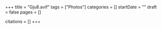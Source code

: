 +++
title = "Gju8.avif"
tags = ["Photos"]
categories = []
startDate = ""
draft = false
pages = []

citations = []
+++
